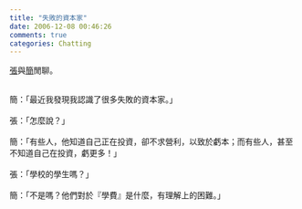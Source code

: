 ```yaml
---
title: "失敗的資本家"
date: 2006-12-08 00:46:26
comments: true
categories: Chatting
---
```


<span style="text-decoration: underline;">張</span>與<span style="text-decoration: underline;">簡</span>閒聊。<br /><div style="text-align: left;"><br />簡：「最近我發現我認識了很多失敗的資本家。」<br /><br />張：「怎麼說？」<br /><br />簡：「有些人，他知道自己正在投資，卻不求營利，以致於虧本；而有些人，甚至不知道自己在投資，虧更多！」<br /><br />張：「學校的學生嗎？」<br /><br />簡：「不是嗎？他們對於『學費』是什麼，有理解上的困難。」</div>
